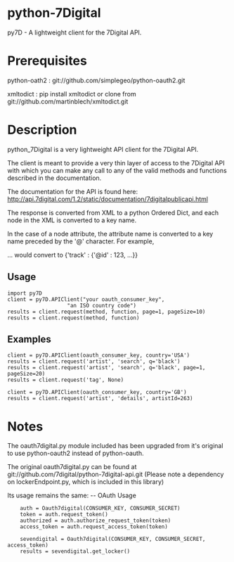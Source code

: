 python-7Digital
===============
py7D - A lightweight client for the 7Digital API.

Prerequisites
=============
 python-oath2 :   git://github.com/simplegeo/python-oauth2.git
 
 xmltodict :      pip install xmltodict or clone from git://github.com/martinblech/xmltodict.git
                

Description
===========
python_7Digital is a very lightweight API client for the 7Digital API.

The client is meant to provide a very thin layer of access to the 7Digital API
with which you can make any call to any of the valid methods and functions
described in the documentation. 

The documentation for the API is found here:
http://api.7digital.com/1.2/static/documentation/7digitalpublicapi.html

The response is converted from XML to a python Ordered Dict, and each 
node in the XML is converted to a key name. 

In the case of a node attribute, the attribute name is converted to a
key name preceded by the '@' character. For example, 
<track id=123>...</track>
would convert to {'track' : {'@id' : 123, ...}}


Usage
-----
    import py7D
    client = py7D.APIClient("your oauth_consumer_key",
                       "an ISO country code")
    results = client.request(method, function, page=1, pageSize=10)
    results = client.request(method, function)

Examples
-------
    client = py7D.APIClient(oauth_consumer_key, country='USA')
    results = client.request('artist', 'search', q='black')
    results = client.request('artist', 'search', q='black', page=1, pageSize=20)
    results = client.request('tag', None)

    client = py7D.APIClient(oauth_consumer_key, country='GB')
    results = client.request('artist', 'details', artistId=263)


Notes
=====
The oauth7digital.py module included has been upgraded from it's original
to use python-oauth2 instead of python-oauth.

The original oauth7digital.py can be found at 
git://github.com/7digital/python-7digital-api.git
(Please note a dependency on lockerEndpoint.py, which is 
included in this library)

Its usage remains the same:
   -- OAuth Usage

        auth = Oauth7digital(CONSUMER_KEY, CONSUMER_SECRET)
        token = auth.request_token()
        authorized = auth.authorize_request_token(token)
        access_token = auth.request_access_token(token)
        
        sevendigital = Oauth7digital(CONSUMER_KEY, CONSUMER_SECRET, access_token)
        results = sevendigital.get_locker() 
 